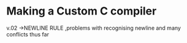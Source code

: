 # Making a Custom C compiler

v.02 ->NEWLINE RULE ,problems with recognising newline and many conflicts thus far
